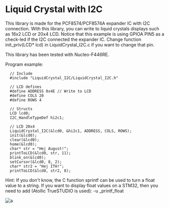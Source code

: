 # Liquid Crystal with I2C 

This library is made for the PCF8574/PCF8574A expander IC with I2C connection. With this library, you can write to liquid crystals
displays such as 16x2 LCD or 20x4 LCD. Notice that this example is using GPIOA PIN5 as a check-led if the I2C connected the expander IC. Change function init_priv(LCD* lcd) in LiquidCrystal_I2C.c if you want to change that pin.

This library has been tested with Nucleo-F446RE.

Program example:
```
  // Include
  #include "LiquidCrystal_I2C/LiquidCrystal_I2C.h"
  
  // LCD defines
  #define ADDRESS 0x4E // Write to LCD
  #define COLS 20
  #define ROWS 4
  
  // Structs
  LCD lcd0;
  I2C_HandleTypeDef hi2c1;

  // LCD 20x4
  LiquidCrystal_I2C(&lcd0, &hi2c1, ADDRESS, COLS, ROWS);
  init(&lcd0);
  clear(&lcd0);
  home(&lcd0);
  char* str = "Hej August!";
  printToLCD(&lcd0, str, 11);
  blink_on(&lcd0);
  setCursor(&lcd0, 8, 2);
  char* str2 = "Hej ITH!";
  printToLCD(&lcd0, str2, 8);
```

Hint: If you don't know, the C function sprintf can be used to turn a float value to a string. If you want to display float values on a STM32, then you need to add (Atollic TrueSTUDIO is used): -u _printf_float

![a](https://raw.githubusercontent.com/DanielMartensson/STM32-Libraries/master/LiquidCrystal%20I2C/Selecci%C3%B3n_020.png)
